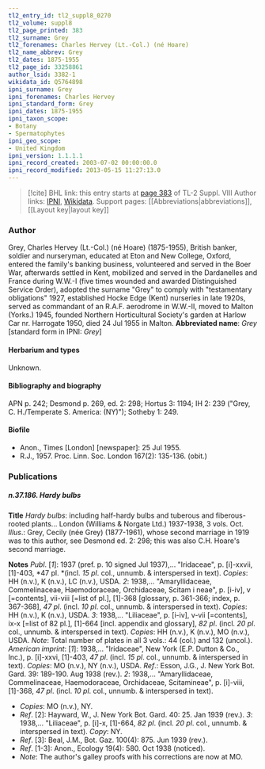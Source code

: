 ```yaml
---
tl2_entry_id: tl2_suppl8_0270
tl2_volume: suppl8
tl2_page_printed: 383
tl2_surname: Grey
tl2_forenames: Charles Hervey (Lt.-Col.) (né Hoare)
tl2_name_abbrev: Grey
tl2_dates: 1875-1955
tl2_page_id: 33258861
author_lsid: 3382-1
wikidata_id: Q5764898
ipni_surname: Grey
ipni_forenames: Charles Hervey
ipni_standard_form: Grey
ipni_dates: 1875-1955
ipni_taxon_scope: 
- Botany
- Spermatophytes
ipni_geo_scope: 
- United Kingdom
ipni_version: 1.1.1.1
ipni_record_created: 2003-07-02 00:00:00.0
ipni_record_modified: 2013-05-15 11:27:13.0
---
```


> [!cite] BHL link: this entry starts at [page 383](https://www.biodiversitylibrary.org/page/33258861) of TL-2 Suppl. VIII
> Author links: [IPNI](https://www.ipni.org/a/3382-1), [Wikidata](https://www.wikidata.org/wiki/Q5764898). Support pages: [[Abbreviations|abbreviations]], [[Layout key|layout key]]

### Author

Grey, Charles Hervey (Lt.-Col.) (né Hoare) (1875-1955), British banker, soldier and nurseryman, educated at Eton and New College, Oxford, entered the family's banking business, volunteered and served in the Boer War, afterwards settled in Kent, mobilized and served in the Dardanelles and France during W.W.-I (five times wounded and awarded Distinguished Service Order), adopted the surname "Grey" to comply with "testamentary obligations" 1927, established Hocke Edge (Kent) nurseries in late 1920s, served as commandant of an R.A.F. aerodrome in W.W.-II, moved to Malton (Yorks.) 1945, founded Northern Horticultural Society's garden at Harlow Car nr. Harrogate 1950, died 24 Jul 1955 in Malton. 
**Abbreviated name**: *Grey* \[standard form in IPNI: *Grey*\]

#### Herbarium and types

Unknown.

#### Bibliography and biography

APN p. 242; Desmond p. 269, ed. 2: 298; Hortus 3: 1194; IH 2: 239 ("Grey, C. H./Temperate S. America: (NY)"); Sotheby 1: 249.

#### Biofile

- Anon., Times \[London\] \[newspaper\]: 25 Jul 1955.
- R.J., 1957. Proc. Linn. Soc. London 167(2): 135-136. (obit.)

### Publications

##### n.37.186. Hardy bulbs

**Title**
*Hardy bulbs*: including half-hardy bulbs and tuberous and fiberous-rooted plants... London (Williams & Norgate Ltd.) 1937-1938, 3 vols. Oct.
*Illus*.: Grey, Cecily (née Grey) (1877-1961), whose second marriage in 1919 was to this author, see Desmond ed. 2: 298; this was also C.H. Hoare's second marriage.

**Notes**
*Publ*. \[*1*\]: 1937 (pref. p. 10 signed Jul 1937),... "Iridaceae", p. \[i\]-xxvii, \[1\]-403, *47 pl. *(incl. *15 pl*. col., unnumb. & interspersed in text). *Copies*: HH (n.v.), K (n.v.), LC (n.v.), USDA.
*2*: 1938,... "Amaryllidaceae, Commelinaceae, Haemodoraceae, Orchidaceae, Scitam i neae", p. \[i-iv\], v \[=contents\], vii-viii \[=list of pl.\], \[1\]-368 \[glossary, p. 361-366; index, p. 367-368\], *47 pl*. (incl. *10 pl*. col., unnumb. & interspersed in text). *Copies*: HH (n.v.), K (n.v.), USDA.
*3*: 1938,... "Liliaceae", p. \[i-iv\], v-vii \[=contents\], ix-x \[=list of 82 pl.\], \[1\]-664 \[incl. appendix and glossary\], *82 pl*. (incl. *20 pl*. col., unnumb. & interspersed in text). *Copies*: HH (n.v.), K (n.v.), MO (n.v.), USDA.
*Note*: Total number of plates in all 3 vols.: 44 (col.) and 132 (uncol.).
*American imprint*: \[*1*\]: 1938,... "Iridaceae", New York (E.P. Dutton & Co., Inc.), p. \[i\]-xxvi, \[1\]-403, *47 pl*. (incl. *15 pl*. col., unnumb. & interspersed in text). *Copies*: MO (n.v.), NY (n.v.), USDA.
*Ref*.: Esson, J.G., J. New York Bot. Gard. 39: 189-190. Aug 1938 (rev.). *2*: 1938,... "Amaryllidaceae, Commelinaceae, Haemodoraceae, Orchidaceae, Scitamineae", p. \[i\]-viii, \[1\]-368, *47 pl*. (incl. *10 pl*. col., unnumb. & interspersed in text).
- *Copies*: MO (n.v.), NY.
- *Ref*. \[2\]: Hayward, W., J. New York Bot. Gard. 40: 25. Jan 1939 (rev.). *3*: 1938,... "Liliaceae", p. \[i\]-x, \[1\]-664, *82 pl*. (incl. *20 pl*. col., unnumb. & interspersed in text). *Copy*: NY.
- *Ref*. \[3\]: Beal, J.M., Bot. Gaz. 100(4): 875. Jun 1939 (rev.).
- *Ref*. \[1-3\]: Anon., Ecology 19(4): 580. Oct 1938 (noticed).
- *Note*: The author's galley proofs with his corrections are now at MO.

